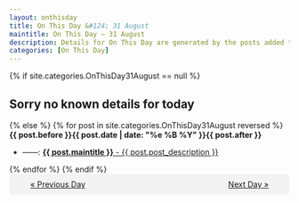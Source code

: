 ```yaml
---
layout: onthisday
title: On This Day &#124; 31 August
maintitle: On This Day — 31 August
description: Details for On This Day are generated by the posts added to the website so the content is subject to changes/updates over time.
categories: [On This Day]
---
```


{% if site.categories.OnThisDay31August == null %}
<h2>Sorry no known details for today</h2>
{% else %}
{% for post in site.categories.OnThisDay31August reversed %}
<strong>{{ post.before }}{{ post.date | date: "%e %B %Y" }}{{ post.after }}</strong>
<ul>
<li> ——: <a class="{{ post.class }}" href="{{ post.url }}"><strong>{{ post.maintitle }}</strong> - {{ post.post_description }}</a></li>
</ul>
{% endfor %}
{% endif %}
<br />
<div style="background-color: #f3f3f3; padding: 10px; border-radius: 5px; text-align: center; display: flex; justify-content: space-evenly;">
<a href="/onthisday/08/08-30">« Previous Day</a>
<span style="visibility:hidden;">[ Visit Leap Year February 29 ]</span>
<a href="/onthisday/09/09-01">Next Day »</a>
</div>
